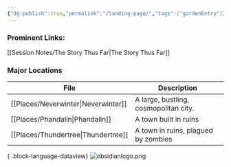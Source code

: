 ```yaml
---
{"dg-publish":true,"permalink":"/landing-page/","tags":["gardenEntry"]}
---
```


### Prominent Links:
[[Session Notes/The Story Thus Far\|The Story Thus Far]]

### Major Locations
| File                                   | Description                           |
| -------------------------------------- | ------------------------------------- |
| [[Places/Neverwinter\|Neverwinter]] | A large, bustling, cosmopolitan city. |
| [[Places/Phandalin\|Phandalin]]     | A town built in ruins                 |
| [[Places/Thundertree\|Thundertree]] | A town in ruins, plagued by zombies   |

{ .block-language-dataview}
![obsidianlogo.png](/img/user/z_Assets/obsidianlogo.png)
